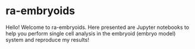 # ra-embryoids
Hello! Welcome to ra-embryoids. Here presented are Jupyter notebooks to help you perform single cell analysis in the embryoid (embryo model) system and reproduce my results!
